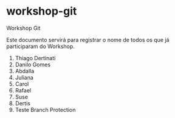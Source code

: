 # workshop-git
 Workshop Git

 Este documento servirá para registrar o nome de todos os que já participaram do Workshop. 

1. Thiago Dertinati
2. Danilo Gomes
3. Abdalla
4. Juliana
5. Carol
6. Rafael
7. Suse
8. Dertis
9. Teste Branch Protection